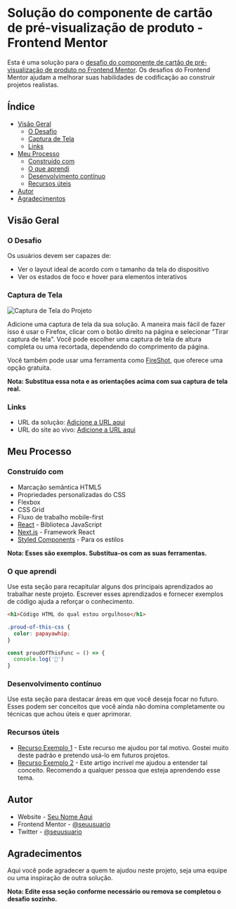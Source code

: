 # Solução do componente de cartão de pré-visualização de produto - Frontend Mentor

Esta é uma solução para o [desafio do componente de cartão de pré-visualização de produto no Frontend Mentor](https://www.frontendmentor.io/challenges/product-preview-card-component-GO7UmttRfa). Os desafios do Frontend Mentor ajudam a melhorar suas habilidades de codificação ao construir projetos realistas.

## Índice

- [Visão Geral](#visão-geral)
  - [O Desafio](#o-desafio)
  - [Captura de Tela](#captura-de-tela)
  - [Links](#links)
- [Meu Processo](#meu-processo)
  - [Construído com](#construído-com)
  - [O que aprendi](#o-que-aprendi)
  - [Desenvolvimento contínuo](#desenvolvimento-contínuo)
  - [Recursos úteis](#recursos-úteis)
- [Autor](#autor)
- [Agradecimentos](#agradecimentos)

## Visão Geral

### O Desafio

Os usuários devem ser capazes de:

- Ver o layout ideal de acordo com o tamanho da tela do dispositivo
- Ver os estados de foco e hover para elementos interativos

### Captura de Tela

![Captura de Tela do Projeto](./screenshot.jpg)

Adicione uma captura de tela da sua solução. A maneira mais fácil de fazer isso é usar o Firefox, clicar com o botão direito na página e selecionar "Tirar captura de tela". Você pode escolher uma captura de tela de altura completa ou uma recortada, dependendo do comprimento da página.

Você também pode usar uma ferramenta como [FireShot](https://getfireshot.com/), que oferece uma opção gratuita.

**Nota: Substitua essa nota e as orientações acima com sua captura de tela real.**

### Links

- URL da solução: [Adicione a URL aqui](https://your-solution-url.com)
- URL do site ao vivo: [Adicione a URL aqui](https://your-live-site-url.com)

## Meu Processo

### Construído com

- Marcação semântica HTML5
- Propriedades personalizadas do CSS
- Flexbox
- CSS Grid
- Fluxo de trabalho mobile-first
- [React](https://reactjs.org/) - Biblioteca JavaScript
- [Next.js](https://nextjs.org/) - Framework React
- [Styled Components](https://styled-components.com/) - Para os estilos

**Nota: Esses são exemplos. Substitua-os com as suas ferramentas.**

### O que aprendi

Use esta seção para recapitular alguns dos principais aprendizados ao trabalhar neste projeto. Escrever esses aprendizados e fornecer exemplos de código ajuda a reforçar o conhecimento.

```html
<h1>Código HTML do qual estou orgulhoso</h1>
```
```css
.proud-of-this-css {
  color: papayawhip;
}
```
```js
const proudOfThisFunc = () => {
  console.log('🎉')
}
```

### Desenvolvimento contínuo

Use esta seção para destacar áreas em que você deseja focar no futuro. Esses podem ser conceitos que você ainda não domina completamente ou técnicas que achou úteis e quer aprimorar.

### Recursos úteis

- [Recurso Exemplo 1](https://www.exemplo.com) - Este recurso me ajudou por tal motivo. Gostei muito deste padrão e pretendo usá-lo em futuros projetos.
- [Recurso Exemplo 2](https://www.exemplo.com) - Este artigo incrível me ajudou a entender tal conceito. Recomendo a qualquer pessoa que esteja aprendendo esse tema.

## Autor

- Website - [Seu Nome Aqui](https://www.seu-site.com)
- Frontend Mentor - [@seuusuario](https://www.frontendmentor.io/profile/seuusuario)
- Twitter - [@seuusuario](https://www.twitter.com/seuusuario)

## Agradecimentos

Aqui você pode agradecer a quem te ajudou neste projeto, seja uma equipe ou uma inspiração de outra solução.

**Nota: Edite essa seção conforme necessário ou remova se completou o desafio sozinho.**